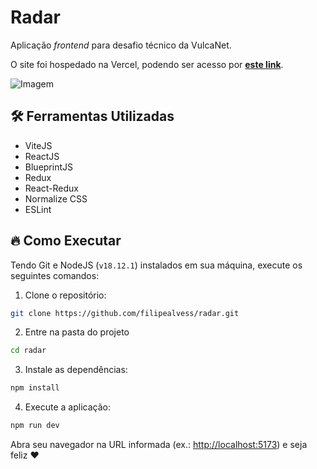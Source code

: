 # Radar
Aplicação _frontend_ para desafio técnico da VulcaNet.

O site foi hospedado na Vercel, podendo ser acesso por [**este link**](https://projeto-radar.vercel.app/).

![Imagem](https://user-images.githubusercontent.com/63798776/208458109-d7954bb1-bc46-48bc-be0e-6ae97c9f3d48.png)

## :hammer_and_wrench: Ferramentas Utilizadas

- ViteJS
- ReactJS
- BlueprintJS
- Redux
- React-Redux
- Normalize CSS
- ESLint

## :fire: Como Executar

Tendo Git e NodeJS (`v18.12.1`) instalados em sua máquina, execute os seguintes comandos:

1. Clone o repositório:

```bash
git clone https://github.com/filipealvess/radar.git
```

2. Entre na pasta do projeto

```bash
cd radar
```

3. Instale as dependências:

```bash
npm install
```

4. Execute a aplicação:

```bash
npm run dev
```

Abra seu navegador na URL informada (ex.: [http://localhost:5173](http://localhost:5173)) e seja feliz :heart:
